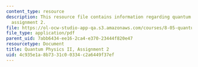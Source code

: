 ```yaml
---
content_type: resource
description: This resource file contains information regarding quantum physics II,
  assignment 2.
file: https://ol-ocw-studio-app-qa.s3.amazonaws.com/courses/8-05-quantum-physics-ii-fall-2013/4c935e1a8b7331c00334c2a6449f37ef_MIT8_05F13_ps2.pdf
file_type: application/pdf
parent_uid: 7abb6434-ee16-2ca4-e370-23444f820e47
resourcetype: Document
title: Quantum Physics II, Assignment 2
uid: 4c935e1a-8b73-31c0-0334-c2a6449f37ef
---
```

